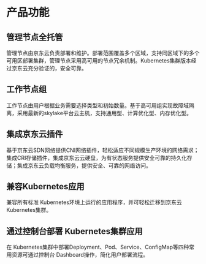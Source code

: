 

# 产品功能

## 管理节点全托管

管理节点由京东云负责部署和维护。部署范围覆盖多个区域，支持同区域下的多个可用区部署集群，管理节点采用高可用的节点冗余机制。Kubernetes集群版本经过京东云充分验证的，安全可靠。

## 工作节点组

工作节点由用户根据业务需要选择类型和初始数量。基于高可用组实现故障域隔离，采用最新的skylake平台云主机，支持通用型、计算优化型、内存优化型。

## 集成京东云插件

基于京东云SDN网络提供CNI网络插件，轻松适应不同规模生产环境的网络需求；集成CRI存储插件，集成京东云云硬盘，为有状态服务提供安全可靠的持久化存储；集成京东云负载均衡服务，提供安全、可靠的网络访问。

## 兼容Kubernetes应用

兼容所有标准 Kubernetes环境上运行的应用程序，并可轻松迁移到京东云Kubernetes集群。  

## 通过控制台部署 Kubernetes集群应用  

在 Kubernetes集群中部署Deployment、Pod、Service、ConfigMap等四种常用资源可通过控制台 Dashboard操作，简化用户部署流程。  
